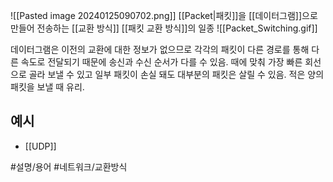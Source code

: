 ![[Pasted image 20240125090702.png]]
[[Packet|패킷]]을 [[데이터그램]]으로 만들어 전송하는 [[교환 방식]]
[[패킷 교환 방식]]의 일종
![[Packet_Switching.gif]]

데이터그램은 이전의 교환에 대한 정보가 없으므로 각각의 패킷이 다른 경로를 통해 다른 속도로 전달되기 때문에 송신과 수신 순서가 다를 수 있음.
때에 맞춰 가장 빠른 회선으로 골라 보낼 수 있고 일부 패킷이 손실 돼도 대부분의 패킷은 살릴 수 있음.
적은 양의 패킷을 보낼 때 유리.

## 예시
- [[UDP]]

#설명/용어 #네트워크/교환방식 